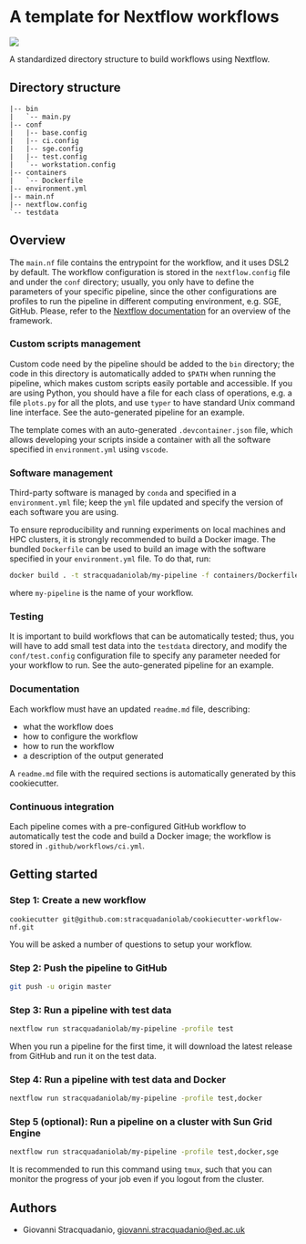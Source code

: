 # A template for Nextflow workflows
![](https://github.com/stracquadaniolab/cookiecutter-workflow-nf/workflows/build/badge.svg)

A standardized directory structure to build workflows using Nextflow.

## Directory structure

```
|-- bin
|   `-- main.py
|-- conf
|   |-- base.config
|   |-- ci.config
|   |-- sge.config
|   |-- test.config
|   `-- workstation.config
|-- containers
|   `-- Dockerfile
|-- environment.yml
|-- main.nf
|-- nextflow.config
`-- testdata
```

## Overview

The `main.nf` file contains the entrypoint for the workflow, and it uses DSL2 by
default. The workflow configuration is stored in the `nextflow.config` file and
under the `conf` directory; usually, you only have to define the parameters of
your specific pipeline, since the other configurations are profiles to run the
pipeline in different computing environment, e.g. SGE, GitHub. Please, refer to
the [Nextflow documentation](https://www.nextflow.io/docs/latest/index.html) for
an overview of the framework.

### Custom scripts management

Custom code need by the pipeline should be added to the `bin` directory; the
code in this directory is automatically added to `$PATH` when running the
pipeline, which makes custom scripts easily portable and accessible. If you are
using Python, you should have a file for each class of operations, e.g. a file
`plots.py` for all the plots, and use `typer` to have standard Unix command line
interface. See the auto-generated pipeline for an example. 

The template comes with an auto-generated `.devcontainer.json` file, which
allows developing your scripts inside a container with all the software
specified in `environment.yml` using `vscode`.

### Software management

Third-party software is managed by `conda` and specified in a `environment.yml`
file; keep the `yml` file updated and specify the version of each software you
are using.

To ensure reproducibility and running experiments on local machines and HPC
clusters, it is strongly recommended to build a Docker image. The bundled
`Dockerfile` can be used to build an image with the software specified in your
`environment.yml` file. To do that, run:

```bash
docker build . -t stracquadaniolab/my-pipeline -f containers/Dockerfile
```

where `my-pipeline` is the name of your workflow.

### Testing

It is important to build workflows that can be automatically tested; thus, you
will have to add small test data into the `testdata` directory, and modify the
`conf/test.config` configuration file to specify any parameter needed for your
workflow to run. See the auto-generated pipeline for an example.

### Documentation

Each workflow must have an updated `readme.md` file, describing:

* what the workflow does
* how to configure the workflow
* how to run the workflow
* a description of the output generated

A `readme.md` file with the required sections is automatically generated by this
cookiecutter.

### Continuous integration

Each pipeline comes with a pre-configured GitHub workflow to automatically test
the code and build a Docker image; the workflow is stored in
`.github/workflows/ci.yml`.

## Getting started

### Step 1: Create a new workflow

```
cookiecutter git@github.com:stracquadaniolab/cookiecutter-workflow-nf.git
```

You will be asked a number of questions to setup your workflow.

### Step 2: Push the pipeline to GitHub

```bash
git push -u origin master
```

### Step 3: Run a pipeline with test data

```bash
nextflow run stracquadaniolab/my-pipeline -profile test
```

When you run a pipeline for the first time, it will download the latest release
from GitHub and run it on the test data.

### Step 4: Run a pipeline with test data and Docker

```bash
nextflow run stracquadaniolab/my-pipeline -profile test,docker
```

### Step 5 (optional): Run a pipeline on a cluster with Sun Grid Engine

```bash
nextflow run stracquadaniolab/my-pipeline -profile test,docker,sge
```

It is recommended to run this command using `tmux`, such that you can monitor
the progress of your job even if you logout from the cluster.

## Authors

* Giovanni Stracquadanio, giovanni.stracquadanio@ed.ac.uk
